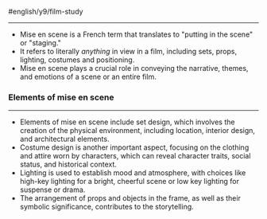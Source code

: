 #english/y9/film-study 

---
- Mise en scene is a French term that translates to "putting in the scene" or "staging."
- It refers to literally *anything* in view in a film, including sets, props, lighting, costumes and positioning.
- Mise en scene plays a crucial role in conveying the narrative, themes, and emotions of a scene or an entire film.

### Elements of mise en scene
---
- Elements of mise en scene include set design, which involves the creation of the physical environment, including location, interior design, and architectural elements.
- Costume design is another important aspect, focusing on the clothing and attire worn by characters, which can reveal character traits, social status, and historical context.
- Lighting is used to establish mood and atmosphere, with choices like high-key lighting for a bright, cheerful scene or low key lighting for suspense or drama.
- The arrangement of props and objects in the frame, as well as their symbolic significance, contributes to the storytelling.